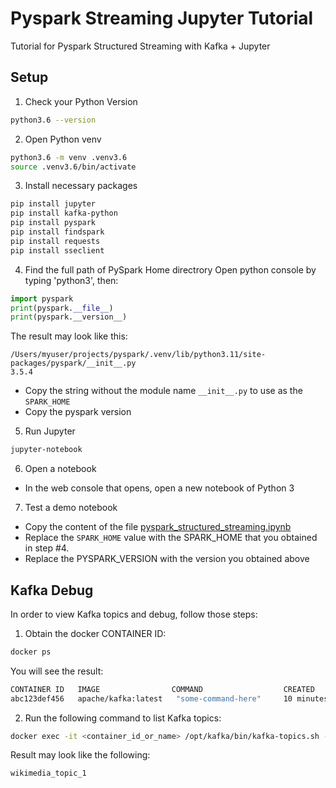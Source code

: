 # Pyspark Streaming Jupyter Tutorial
Tutorial for Pyspark Structured Streaming with Kafka + Jupyter

## Setup
1. Check your Python Version
```bash
python3.6 --version
```
2. Open Python venv
```bash
python3.6 -m venv .venv3.6
source .venv3.6/bin/activate
```
3. Install necessary packages
```bash
pip install jupyter
pip install kafka-python
pip install pyspark
pip install findspark
pip install requests
pip install sseclient
```
4. Find the full path of PySpark Home directrory
Open python console by typing 'python3', then:
```python
import pyspark
print(pyspark.__file__)
print(pyspark.__version__)
```
The result may look like this:
```
/Users/myuser/projects/pyspark/.venv/lib/python3.11/site-packages/pyspark/__init__.py
3.5.4
```
- Copy the string without the module name `__init__.py` to use as the `SPARK_HOME`
- Copy the pyspark version
5. Run Jupyter
```bash
jupyter-notebook
```
6. Open a notebook
- In the web console that opens, open a new notebook of Python 3
7. Test a demo notebook
- Copy the content of the file [pyspark_structured_streaming.ipynb](https://github.com/ransilberman/pyspark-streaming-jupyter-tutorial/blob/main/pyspark_structured_streaming.ipynb)
- Replace the `SPARK_HOME` value with the SPARK_HOME that you obtained in step #4.
- Replace the PYSPARK_VERSION with the version you obtained above

## Kafka Debug
In order to view Kafka topics and debug, follow those steps:
1. Obtain the docker CONTAINER ID:
```bash
docker ps
```
You will see the result:
```bash
CONTAINER ID   IMAGE                COMMAND                  CREATED         STATUS         PORTS                    NAMES
abc123def456   apache/kafka:latest   "some-command-here"     10 minutes ago  Up 10 minutes  0.0.0.0:9092->9092/tcp   kafka_container
```
2. Run the following command to list Kafka topics:
```bash
docker exec -it <container_id_or_name> /opt/kafka/bin/kafka-topics.sh --bootstrap-server localhost:9092 --list
```
Result may look like the following:
```bash
wikimedia_topic_1
```
